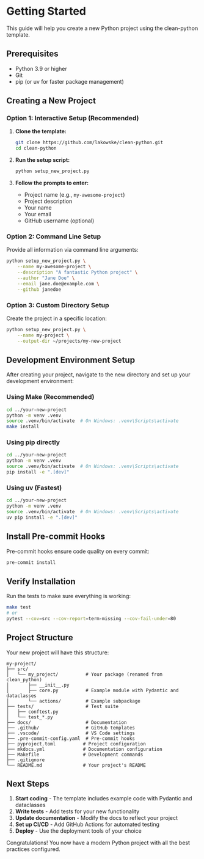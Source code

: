 # Getting Started

This guide will help you create a new Python project using the clean-python template.

## Prerequisites

- Python 3.9 or higher
- Git
- pip (or uv for faster package management)

## Creating a New Project

### Option 1: Interactive Setup (Recommended)

1. **Clone the template:**

   ```bash
   git clone https://github.com/lakowske/clean-python.git
   cd clean-python
   ```

1. **Run the setup script:**

   ```bash
   python setup_new_project.py
   ```

1. **Follow the prompts to enter:**

   - Project name (e.g., `my-awesome-project`)
   - Project description
   - Your name
   - Your email
   - GitHub username (optional)

### Option 2: Command Line Setup

Provide all information via command line arguments:

```bash
python setup_new_project.py \
    --name my-awesome-project \
    --description "A fantastic Python project" \
    --author "Jane Doe" \
    --email jane.doe@example.com \
    --github janedoe
```

### Option 3: Custom Directory Setup

Create the project in a specific location:

```bash
python setup_new_project.py \
    --name my-project \
    --output-dir ~/projects/my-new-project
```

## Development Environment Setup

After creating your project, navigate to the new directory and set up your development environment:

### Using Make (Recommended)

```bash
cd ../your-new-project
python -m venv .venv
source .venv/bin/activate  # On Windows: .venv\Scripts\activate
make install
```

### Using pip directly

```bash
cd ../your-new-project
python -m venv .venv
source .venv/bin/activate  # On Windows: .venv\Scripts\activate
pip install -e ".[dev]"
```

### Using uv (Fastest)

```bash
cd ../your-new-project
python -m venv .venv
source .venv/bin/activate  # On Windows: .venv\Scripts\activate
uv pip install -e ".[dev]"
```

## Install Pre-commit Hooks

Pre-commit hooks ensure code quality on every commit:

```bash
pre-commit install
```

## Verify Installation

Run the tests to make sure everything is working:

```bash
make test
# or
pytest --cov=src --cov-report=term-missing --cov-fail-under=80
```

## Project Structure

Your new project will have this structure:

```
my-project/
├── src/
│   └── my_project/          # Your package (renamed from clean_python)
│       ├── __init__.py
│       ├── core.py          # Example module with Pydantic and dataclasses
│       └── actions/         # Example subpackage
├── tests/                   # Test suite
│   ├── conftest.py
│   └── test_*.py
├── docs/                    # Documentation
├── .github/                 # GitHub templates
├── .vscode/                 # VS Code settings
├── .pre-commit-config.yaml  # Pre-commit hooks
├── pyproject.toml          # Project configuration
├── mkdocs.yml              # Documentation configuration
├── Makefile                # Development commands
├── .gitignore
└── README.md               # Your project's README
```

## Next Steps

1. **Start coding** - The template includes example code with Pydantic and dataclasses
1. **Write tests** - Add tests for your new functionality
1. **Update documentation** - Modify the docs to reflect your project
1. **Set up CI/CD** - Add GitHub Actions for automated testing
1. **Deploy** - Use the deployment tools of your choice

Congratulations! You now have a modern Python project with all the best practices configured.
